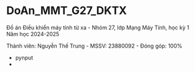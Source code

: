 # DoAn_MMT_G27_DKTX
Đồ án Điều khiển máy tính từ xa - Nhóm 27, lớp Mạng Máy Tính, học kỳ 1 Năm học 2024-2025

Thành viên: Nguyễn Thế Trung - MSSV: 23880092 - Đóng góp: 100%

+ pynput
+ 